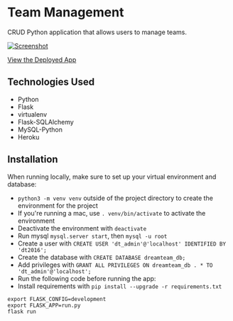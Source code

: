 # Team Management
CRUD Python application that allows users to manage teams.

[![Screenshot](screenshot.png)](https://team-management-py.herokuapp.com/)

[View the Deployed App](https://team-management-py.herokuapp.com/)

## Technologies Used
* Python
* Flask
* virtualenv
* Flask-SQLAlchemy
* MySQL-Python
* Heroku

## Installation
When running locally, make sure to set up your virtual environment and database:
* `python3 -m venv venv` outside of the project directory to create the environment for the project
* If you're running a mac, use `. venv/bin/activate` to activate the environment
* Deactivate the environment with `deactivate`
* Run mysql `mysql.server start`, then `mysql -u root`
* Create a user with `CREATE USER 'dt_admin'@'localhost' IDENTIFIED BY 'dt2016';`
* Create the database with `CREATE DATABASE dreamteam_db;`
* Add privileges with `GRANT ALL PRIVILEGES ON dreamteam_db . * TO 'dt_admin'@'localhost';`
* Run the following code before running the app:
* Install requirements with `pip install --upgrade -r requirements.txt`
```
export FLASK_CONFIG=development
export FLASK_APP=run.py
flask run
```
